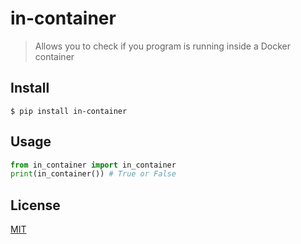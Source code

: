 # in-container

> Allows you to check if you program is running inside a Docker container

## Install

```
$ pip install in-container
```

## Usage

```python
from in_container import in_container
print(in_container()) # True or False
```

## License

[MIT](https://github.com/ZiggerZZ/in_container/blob/master/LICENSE)
